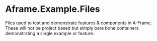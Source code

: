 # Aframe.Example.Files
Files used to test and demonstrate features & components in A-Frame. These will not be project based but simply bare bone containers demonstrating a single example or feature.
